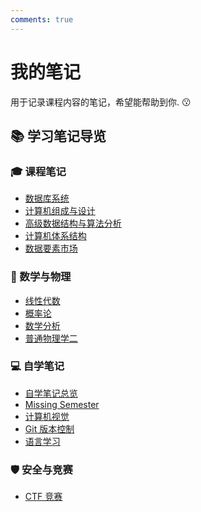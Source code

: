 ```yaml
---
comments: true
---
```

# 我的笔记

用于记录课程内容的笔记，希望能帮助到你.
:kissing:

## 📚 学习笔记导览

### 🎓 课程笔记

- [数据库系统](./DB/)   
- [计算机组成与设计](./CO/) 
- [高级数据结构与算法分析](./ADS/) 
- [计算机体系结构](./Arch/)
- [数据要素市场](./DataMarket/) 

### 🔬 数学与物理
- [线性代数](./LA/linear-algebra)
- [概率论](./Probability/) 
- [数学分析](./MA/) 
- [普通物理学二](./Physics/) 

### 💻 自学笔记
- [自学笔记总览](./CS/) 
- [Missing Semester](./CS/TMS/) 
- [计算机视觉](./CS/CV/) 
- [Git 版本控制](./CS/GIT/) 
- [语言学习](./Language/) 

### 🛡️ 安全与竞赛

- [CTF 竞赛](./CTF/CTF) 
